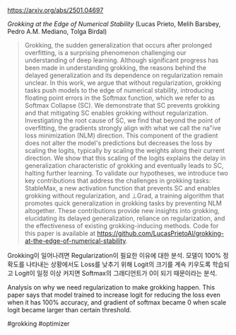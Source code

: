 https://arxiv.org/abs/2501.04697

*Grokking at the Edge of Numerical Stability* (Lucas Prieto, Melih Barsbey, Pedro A.M. Mediano, Tolga Birdal)

> Grokking, the sudden generalization that occurs after prolonged overfitting, is a surprising phenomenon challenging our understanding of deep learning. Although significant progress has been made in understanding grokking, the reasons behind the delayed generalization and its dependence on regularization remain unclear. In this work, we argue that without regularization, grokking tasks push models to the edge of numerical stability, introducing floating point errors in the Softmax function, which we refer to as Softmax Collapse (SC). We demonstrate that SC prevents grokking and that mitigating SC enables grokking without regularization. Investigating the root cause of SC, we find that beyond the point of overfitting, the gradients strongly align with what we call the na\"ive loss minimization (NLM) direction. This component of the gradient does not alter the model's predictions but decreases the loss by scaling the logits, typically by scaling the weights along their current direction. We show that this scaling of the logits explains the delay in generalization characteristic of grokking and eventually leads to SC, halting further learning. To validate our hypotheses, we introduce two key contributions that address the challenges in grokking tasks: StableMax, a new activation function that prevents SC and enables grokking without regularization, and $\perp$Grad, a training algorithm that promotes quick generalization in grokking tasks by preventing NLM altogether. These contributions provide new insights into grokking, elucidating its delayed generalization, reliance on regularization, and the effectiveness of existing grokking-inducing methods. Code for this paper is available at https://github.com/LucasPrietoAl/grokking-at-the-edge-of-numerical-stability.

Grokking이 일어나려면 Regularization이 필요한 이유에 대한 분석. 모델이 100% 정확도를 나타내는 상황에서도 Loss를 낮추기 위해 Logit의 크기를 계속 키우도록 학습되고 Logit이 일정 이상 커지면 Softmax의 그래디언트가 0이 되기 때문이라는 분석.

<english>
Analysis on why we need regularization to make grokking happen. This paper says that model trained to increase logit for reducing the loss even when it has 100% accuracy, and gradient of softmax became 0 when scale logit became larger than certain threshold.
</english>

#grokking  #optimizer 